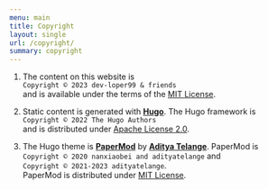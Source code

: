 ```yaml
---
menu: main
title: Copyright
layout: single
url: /copyright/
summary: copyright
---
```


1. The content on this website is  
   ```Copyright © 2023 dev-loper99 & friends```  
   and is available under the terms of the [MIT License](https://github.com/dev-loper99/dev-loper99.github.io/blob/main/LICENSE).

2. Static content is generated with [**Hugo**](https://gohugo.io). The Hugo framework is  
   ```Copyright © 2022 The Hugo Authors```  
   and is distributed under [Apache License 2.0](https://github.com/gohugoio/hugo/blob/master/LICENSE).

3. The Hugo theme is [**PaperMod**](https://github.com/adityatelange/hugo-PaperMod/) by [**Aditya Telange**](https://github.com/adityatelange). PaperMod is  
   ```Copyright © 2020 nanxiaobei and adityatelange``` and  
   ```Copyright © 2021-2023 adityatelange```.  
   PaperMod is distributed under [MIT License](https://github.com/adityatelange/hugo-PaperMod/blob/master/LICENSE).